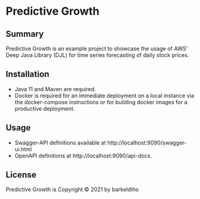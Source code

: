 # Predictive Growth

## Summary
Predictive Growth is an example project to showcase the usage of AWS' Deep Java Library (DJL) for time series forecasting of daily stock prices.

## Installation
 - Java 11 and Maven are required. 
 - Docker is required for an immediate deployment on a local instance via the docker-compose instructions or for building docker images for a productive deployment.

## Usage
 - Swagger-API definitions available at http://localhost:9090/swagger-ui.html
 - OpenAPI definitions at http://localhost:9090/api-docs.

## License
Predictive Growth is Copyright © 2021 by barkeldiho
